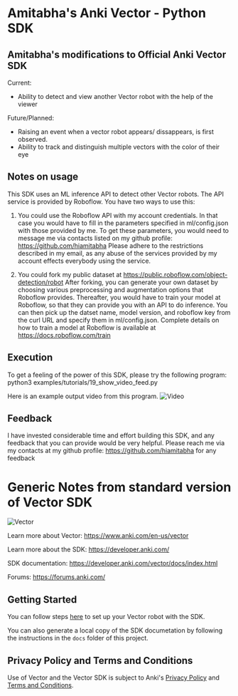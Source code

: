 # Amitabha's Anki Vector - Python SDK

## Amitabha's modifications to Official Anki Vector SDK

Current:
- Ability to detect and view another Vector robot with the help of the viewer

Future/Planned:
- Raising an event when a vector robot appears/ dissappears, is first observed.
- Ability to track and distinguish multiple vectors with the color of their eye

## Notes on usage
This SDK uses an ML inference API to detect other Vector robots. The API service is
provided by Roboflow. You have two ways to use this:

1) You could use the Roboflow API with my account credentials. In that case you would have to
fill in the parameters specified in ml/config.json with those provided by me. To get these
parameters, you would need to message me via contacts listed on my github profile:
https://github.com/hiamitabha Please adhere to the restrictions described in my email, as any
abuse of the services provided by my account effects everybody using the service.

2) You could fork my public dataset at https://public.roboflow.com/object-detection/robot
After forking, you can generate your own dataset by choosing various preprocessing and augmentation
options that Roboflow provides. Thereafter, you would have to train your model at Roboflow, so that
they can provide you with an API to do inference. You can then pick up the datset name, model version,
and roboflow key from the curl URL and specify them in ml/config.json. Complete details on how to
train a model at Roboflow is available at https://docs.roboflow.com/train

## Execution
To get a feeling of the power of this SDK, please try the following program:
python3 examples/tutorials/19_show_video_feed.py

Here is an example output video from this program.
![Video](https://youtu.be/Nw9a50zGnvs)

## Feedback
I have invested considerable time and effort building this SDK, and any feedback that you can provide
would be very helpful. Please reach me via my contacts at my github profile: https://github.com/hiamitabha
for any feedback


# Generic Notes from standard version of Vector SDK

![Vector](docs/source/images/vector-sdk-alpha.jpg)

Learn more about Vector: https://www.anki.com/en-us/vector

Learn more about the SDK: https://developer.anki.com/

SDK documentation: https://developer.anki.com/vector/docs/index.html

Forums: https://forums.anki.com/


## Getting Started

You can follow steps [here](https://developer.anki.com/vector/docs/index.html) to set up your Vector robot with the SDK.

You can also generate a local copy of the SDK documetation by
following the instructions in the `docs` folder of this project.


## Privacy Policy and Terms and Conditions

Use of Vector and the Vector SDK is subject to Anki's [Privacy Policy](https://www.anki.com/en-us/company/privacy) and [Terms and Conditions](https://www.anki.com/en-us/company/terms-and-conditions).
